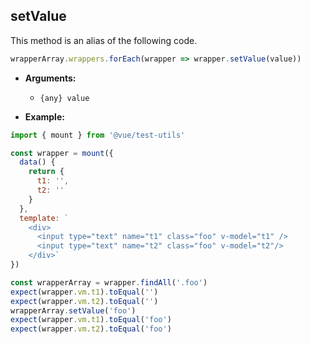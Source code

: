 ## setValue

This method is an alias of the following code.

```js
wrapperArray.wrappers.forEach(wrapper => wrapper.setValue(value))
```

- **Arguments:**

  - `{any} value`

- **Example:**

```js
import { mount } from '@vue/test-utils'

const wrapper = mount({
  data() {
    return {
      t1: '',
      t2: ''
    }
  },
  template: `
    <div>
      <input type="text" name="t1" class="foo" v-model="t1" />
      <input type="text" name="t2" class="foo" v-model="t2"/>
    </div>`
})

const wrapperArray = wrapper.findAll('.foo')
expect(wrapper.vm.t1).toEqual('')
expect(wrapper.vm.t2).toEqual('')
wrapperArray.setValue('foo')
expect(wrapper.vm.t1).toEqual('foo')
expect(wrapper.vm.t2).toEqual('foo')
```
